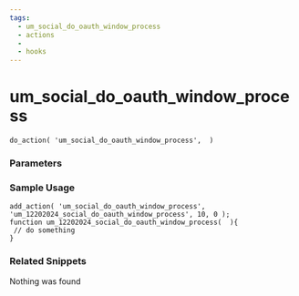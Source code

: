 ```yaml
---
tags: 
  - um_social_do_oauth_window_process
  - actions
  - 
  - hooks
---
```

# um\_social\_do\_oauth\_window\_process

``` php:no-line-numbers
do_action( 'um_social_do_oauth_window_process',  )
```
<div class='hook-sep'></div>

### Parameters

<div class='hook-sep'></div>



### Sample Usage

``` php:no-line-numbers
add_action( 'um_social_do_oauth_window_process', 'um_12202024_social_do_oauth_window_process', 10, 0 );
function um_12202024_social_do_oauth_window_process(  ){
 // do something
}
```
<div class='hook-sep'></div>



### Related Snippets

Nothing was found

